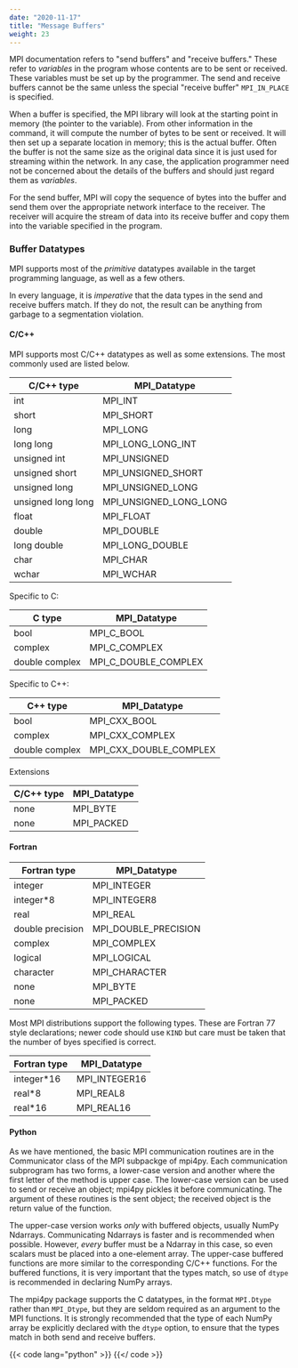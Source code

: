```yaml
---
date: "2020-11-17"
title: "Message Buffers"
weight: 23
---
```


MPI documentation refers to "send buffers" and "receive buffers." These refer to  _variables_ in the program whose contents are to be sent or received.  These variables must be set up by the programmer.  The send and receive buffers cannot be the same unless the special "receive buffer" `MPI_IN_PLACE` is specified.

When a buffer is specified, the MPI library will look at the starting point in memory (the pointer to the variable).  From other information in the command, it will compute the number of bytes to be sent or received.  It will then set up a separate location in memory; this is the actual buffer. Often the buffer is not the same size as the original data since it is just used for streaming within the network.  In any case, the application programmer need not be concerned about the details of the buffers and should just regard them as _variables_.  

For the send buffer, MPI will copy the sequence of bytes into the buffer and send them over the appropriate network interface to the receiver.  The receiver will acquire the stream of data into its receive buffer and copy them into the variable specified in the program. 

### Buffer Datatypes

MPI supports most of the _primitive_ datatypes available in the target programming language, as well as a few others.

In every language, it is _imperative_ that the data types in the send and receive buffers match.  If they do not, the result can be anything from garbage to a segmentation violation.

#### C/C++

MPI supports most C/C++ datatypes as well as some extensions. The most commonly used are listed below.

| C/C++ type         | MPI_Datatype           |
|--------------------|------------------------|
| int                | MPI_INT                |
| short              | MPI_SHORT              |
| long               | MPI_LONG               |
| long long          | MPI_LONG_LONG_INT      |
| unsigned int       | MPI_UNSIGNED           |
| unsigned short     | MPI_UNSIGNED_SHORT     |
| unsigned long      | MPI_UNSIGNED_LONG      |
| unsigned long long | MPI_UNSIGNED_LONG_LONG |
| float              | MPI_FLOAT              |
| double             | MPI_DOUBLE             |
| long double        | MPI_LONG_DOUBLE        |
| char               | MPI_CHAR               |
| wchar              | MPI_WCHAR              |

Specific to C:

| C type         | MPI_Datatype         |
|----------------|----------------------|
| bool           | MPI_C_BOOL           |
| complex        | MPI_C_COMPLEX        |
| double complex | MPI_C_DOUBLE_COMPLEX |

Specific to C++:

| C++ type       | MPI_Datatype           |
|----------------|------------------------|
| bool           | MPI_CXX_BOOL           |
| complex        | MPI_CXX_COMPLEX        |
| double complex | MPI_CXX_DOUBLE_COMPLEX |

Extensions

| C/C++ type | MPI_Datatype |
|------------|--------------|
| none       | MPI_BYTE     |
| none       | MPI_PACKED   |

#### Fortran

| Fortran type     | MPI_Datatype         |
|------------------|----------------------|
| integer          | MPI_INTEGER          |
| integer\*8       | MPI_INTEGER8         |
| real             | MPI_REAL             |
| double precision | MPI_DOUBLE_PRECISION |
| complex          | MPI_COMPLEX          |
| logical          | MPI_LOGICAL          |
| character        | MPI_CHARACTER        |
| none             | MPI_BYTE             |
| none             | MPI_PACKED           |

Most MPI distributions support the following types.  These are Fortran 77 style declarations; newer code should use `KIND` but care must be taken that the number of byes specified is correct.

| Fortran type | MPI_Datatype  |
|--------------|---------------|
| integer\*16  | MPI_INTEGER16 |
| real\*8      | MPI_REAL8     |
| real\*16     | MPI_REAL16    |

#### Python

As we have mentioned, the basic MPI communication routines are in the Communicator class of the MPI subpackge of mpi4py.  Each communication subprogram has two forms, a lower-case version and another where the first letter of the method is upper case.  The lower-case version can be used to send or receive an object; mpi4py pickles it before communicating.  The argument of these routines is the sent object; the received object is the return value of the function.

The upper-case version works _only_ with buffered objects, usually NumPy Ndarrays.  Communicating Ndarrays is faster and is recommended when possible. However, _every_ buffer must be a Ndarray in this case, so even scalars must be placed into a one-element array. The upper-case buffered functions are more similar to the corresponding C/C++ functions.  For the buffered functions, it is very important that the types match, so use of `dtype` is recommended in declaring NumPy arrays.

The mpi4py package supports the C datatypes, in the format `MPI.Dtype` rather than `MPI_Dtype`, but they are seldom required as an argument to the MPI functions.  It is strongly recommended that the type of each NumPy array be explicitly declared with the `dtype` option, to ensure that the types match in both send and receive buffers.  

{{< code lang="python" >}}
    [](/content/courses/parallel-computing-introduction/codes/mpi4py_ex.py)
{{</ code >}}

